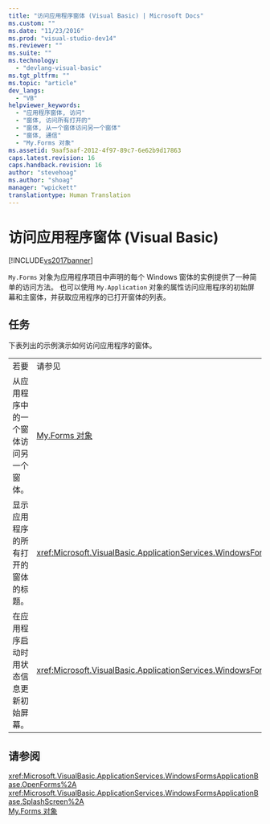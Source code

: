 ```yaml
---
title: "访问应用程序窗体 (Visual Basic) | Microsoft Docs"
ms.custom: ""
ms.date: "11/23/2016"
ms.prod: "visual-studio-dev14"
ms.reviewer: ""
ms.suite: ""
ms.technology: 
  - "devlang-visual-basic"
ms.tgt_pltfrm: ""
ms.topic: "article"
dev_langs: 
  - "VB"
helpviewer_keywords: 
  - "应用程序窗体, 访问"
  - "窗体, 访问所有打开的"
  - "窗体, 从一个窗体访问另一个窗体"
  - "窗体, 通信"
  - "My.Forms 对象"
ms.assetid: 9aaf5aaf-2012-4f97-89c7-6e62b9d17863
caps.latest.revision: 16
caps.handback.revision: 16
author: "stevehoag"
ms.author: "shoag"
manager: "wpickett"
translationtype: Human Translation
---
```

# 访问应用程序窗体 (Visual Basic)
[!INCLUDE[vs2017banner](../../../csharp/includes/vs2017banner.md)]

`My.Forms` 对象为应用程序项目中声明的每个 Windows 窗体的实例提供了一种简单的访问方法。  也可以使用 `My.Application` 对象的属性访问应用程序的初始屏幕和主窗体，并获取应用程序的已打开窗体的列表。  
  
## 任务  
 下表列出的示例演示如何访问应用程序的窗体。  
  
|||  
|-|-|  
|若要|请参见|  
|从应用程序中的一个窗体访问另一个窗体。|[My.Forms 对象](../../../visual-basic/language-reference/objects/my-forms-object.md)|  
|显示应用程序的所有打开的窗体的标题。|<xref:Microsoft.VisualBasic.ApplicationServices.WindowsFormsApplicationBase.OpenForms%2A>|  
|在应用程序启动时用状态信息更新初始屏幕。|<xref:Microsoft.VisualBasic.ApplicationServices.WindowsFormsApplicationBase.SplashScreen%2A>|  
  
## 请参阅  
 <xref:Microsoft.VisualBasic.ApplicationServices.WindowsFormsApplicationBase.OpenForms%2A>   
 <xref:Microsoft.VisualBasic.ApplicationServices.WindowsFormsApplicationBase.SplashScreen%2A>   
 [My.Forms 对象](../../../visual-basic/language-reference/objects/my-forms-object.md)